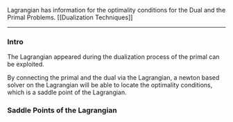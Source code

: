 Lagrangian has information for the optimality conditions for the Dual and the Primal Problems. 
[[Dualization Techniques]]


---
### **Intro**

The Lagrangian appeared during the dualization process of the primal can be exploited. 

By connecting the primal and the dual via the Lagrangian, a newton based solver on the Lagrangian will be able to locate the optimality conditions, which is a saddle point of the Lagrangian. 


### **Saddle Points of the Lagrangian**




